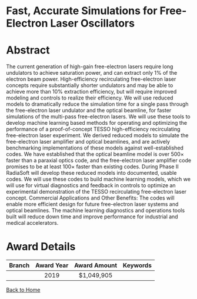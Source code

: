 
Fast, Accurate Simulations for Free-Electron Laser Oscillators
==============================================================

# Abstract


The current generation of high-gain free-electron lasers require long undulators to achieve saturation power, and can extract only 1% of the electron beam power. High-efficiency recirculating free-electron laser concepts require substantially shorter undulators and may be able to achieve more than 10% extraction efficiency, but will require improved modeling and controls to realize their efficiency. We will use reduced models to dramatically reduce the simulation time for a single pass through the free-electron laser undulator and the optical beamline, for faster simulations of the multi-pass free-electron lasers. We will use these tools to develop machine learning based methods for operating and optimizing the performance of a proof-of-concept TESSO high-efficiency recirculating free-electron laser experiment. We derived reduced models to simulate the free-electron laser amplifier and optical beamlines, and are actively benchmarking implementations of these models against well-established codes. We have established that the optical beamline model is over 500× faster than a paraxial optics code, and the free-electron laser amplifier code promises to be at least 100× faster than existing codes. During Phase II RadiaSoft will develop these reduced models into documented, usable codes. We will use these codes to build machine learning models, which we will use for virtual diagnostics and feedback in controls to optimize an experimental demonstration of the TESSO recirculating free-electron laser concept. Commercial Applications and Other Benefits: The codes will enable more efficient design for future free-electron laser systems and optical beamlines. The machine learning diagnostics and operations tools built will reduce down time and improve performance for industrial and medical accelerators.  

# Award Details

|Branch|Award Year|Award Amount|Keywords|
| :---: | :---: | :---: | :---: |
||2019|$1,049,905||
  
  


[Back to Home](https://github.com/chrischow/dod_sbir_awards#772)
